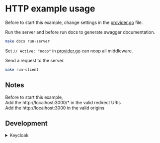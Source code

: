 # HTTP example usage

Before to start this example, change settings in the [provider.go](./provider.go) file.

Run the server and before run docs to generate swagger documentation.

```sh
make docs run-server
```

Set `// Active: "noop"` in [provider.go](./provider.go) can noop all middleware.

Send a request to the server.

```sh
make run-client
```

## Notes

Before to start this example,  
Add the http://localhost:3000/* in the valid redirect URIs  
Add the http://localhost:3000 in the valid origins  

## Development

<details><summary>Keycloak</summary>

Run keycloak in docker

```sh
make keycloak
```

Open http://localhost:8080 and login with admin/admin.

We connect with oauth2 transport with our client id and secret. In server side we use the public key to verify the token.

Public key id find in the realms key settings.

</details>
